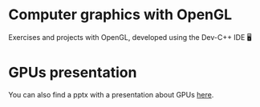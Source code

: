 # Computer graphics with OpenGL
Exercises and projects with OpenGL, developed using the Dev-C++ IDE 🖥️

# GPUs presentation
You can also find a pptx with a presentation about GPUs [here](https://github.com/AlvaroMartinezQ/computer_graphics/tree/master/presentation).
